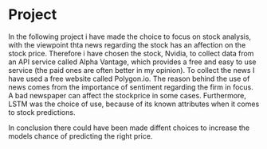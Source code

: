 # Project
In the following project i have made the choice to focus on stock analysis, with the viewpoint thta news regarding the stock has an affection on the stock price. Therefore i have chosen the stock, Nvidia, to collect data from an API service called Alpha Vantage, which provides a free and easy to use service (the paid ones are often better in my opinion). To collect the news I have used a free website called Polygon.io. The reason behind the use of news comes from the importance of sentiment regarding the firm in focus. A bad newspaper can affect the stockprice in some cases. Furthermore, LSTM was the choice of use, because of its known attributes when it comes to stock predictions.

In conclusion there could have been made diffent choices to increase the models chance of predicting the right price. 
